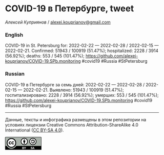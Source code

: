 COVID-19 в Петербурге, tweet
============================

*Алексей Куприянов* /
<a href="mailto:alexei.kouprianov@gmail.com" class="email">alexei.kouprianov@gmail.com</a>

### English

COVID-19 in St. Petersburg for: 2022-02-22 — 2022-02-28 / 2022-02-15 —
2022-02-21. Сonfirmed: 51943 / 100919 (51.47%); hospitalized: 2228 /
3914 (56.92%); deaths: 553 / 545 (101.47%);
<a href="https://github.com/alexei-kouprianov/COVID-19.SPb.monitoring" class="uri">https://github.com/alexei-kouprianov/COVID-19.SPb.monitoring</a>
\#covid19 \#Russia \#StPetersburg

### Russian

COVID-19 в Петербурге за семь дней: 2022-02-22 — 2022-02-28 / 2022-02-15
— 2022-02-21. Выявлено: 51943 / 100919 (51.47%); госпитализировано: 2228
/ 3914 (56.92%); умерших: 553 / 545 (101.47%);
<a href="https://github.com/alexei-kouprianov/COVID-19.SPb.monitoring" class="uri">https://github.com/alexei-kouprianov/COVID-19.SPb.monitoring</a>
\#covid19 \#Russia \#StPetersburg

------------------------------------------------------------------------

Данные, тексты и инфографика размещены в этом репозитории на условиях
лицензии Creative Commons Attribution-ShareAlike 4.0 International ([CC
BY-SA 4.0](https://creativecommons.org/licenses/by-sa/4.0/)).

![](../misc/CC-BY-SA-icon.png "CC-BY-SA")
